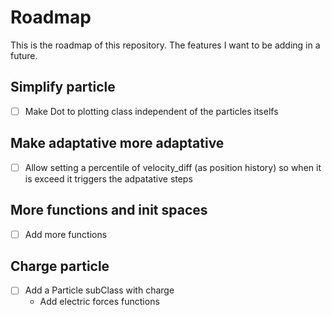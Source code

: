 # Roadmap
This is the roadmap of this repository. The features I want to be adding in a future.

## Simplify particle
- [ ] Make Dot to plotting class independent of the particles itselfs

## Make adaptative more adaptative
- [ ] Allow setting a percentile of velocity_diff (as position history) so when it is exceed it triggers the adpatative steps

## More functions and init spaces
- [ ] Add more functions

## Charge particle
- [ ] Add a Particle subClass with charge
  - Add electric forces functions


